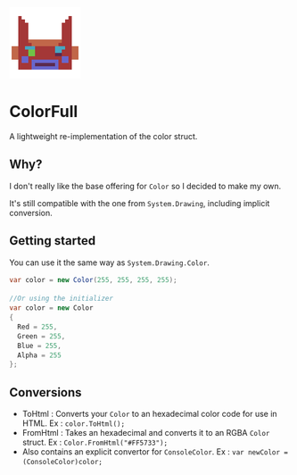 ![ColorFull](https://github.com/Moreault/ColorFull/blob/master/colorfull.png)
# ColorFull
A lightweight re-implementation of the color struct.

## Why?
I don't really like the base offering for `Color` so I decided to make my own.

It's still compatible with the one from `System.Drawing`, including implicit conversion.

## Getting started

You can use it the same way as `System.Drawing.Color`.

```c#
var color = new Color(255, 255, 255, 255);

//Or using the initializer
var color = new Color 
{
  Red = 255,
  Green = 255,
  Blue = 255,
  Alpha = 255
};
```

## Conversions

- ToHtml : Converts your `Color` to an hexadecimal color code for use in HTML. Ex : `color.ToHtml();`
- FromHtml : Takes an hexadecimal and converts it to an RGBA `Color` struct. Ex : `Color.FromHtml("#FF5733");`
- Also contains an explicit convertor for `ConsoleColor`. Ex : `var newColor = (ConsoleColor)color;`
